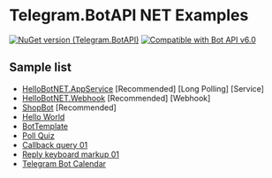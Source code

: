 # Telegram.BotAPI NET Examples

[![NuGet version (Telegram.BotAPI)](https://img.shields.io/nuget/v/Telegram.BotAPI.svg?style=flat-square)](https://www.nuget.org/packages/Telegram.BotAPI/)
[![Compatible with Bot API v6.0](https://img.shields.io/badge/Bot%20API%20version-v6.0-blue?style=flat-square)](https://core.telegram.org/bots/api#april-16-2022)

## Sample list

- [HelloBotNET.AppService](HelloBotNET.AppService) \[Recommended] \[Long Polling] \[Service]
- [HelloBotNET.Webhook](HelloBotNET.Webhook) \[Recommended] \[Webhook]
- [ShopBot](https://github.com/Eptagone/ShopBot) \[Recommended]
- [Hello World](Hello%20World/readme.md)
- [BotTemplate](BotTemplate/readme.md)
- [Poll Quiz](Poll%20Quiz%2001/readme.md)
- [Callback query 01](Callback%20query%20button%2001/readme.md)
- [Reply keyboard markup 01](ReplyKeyboardMarkup%2001/readme.md)
- [Telegram Bot Calendar](Telegram%20Calendar/readme.md)
